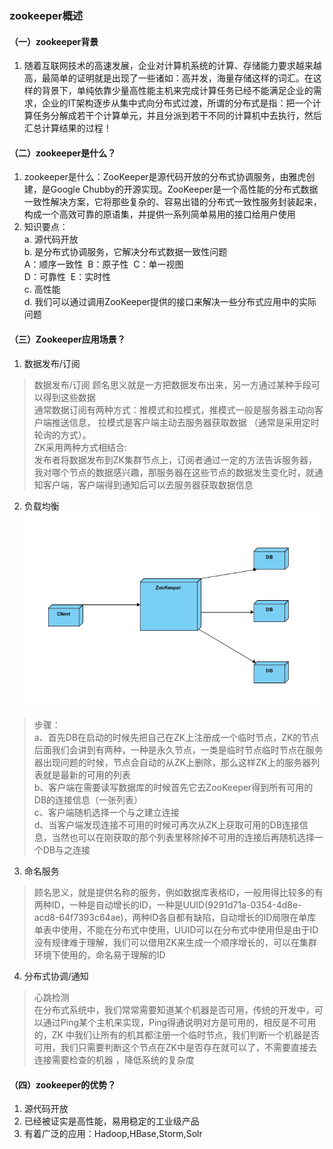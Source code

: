 ### zookeeper概述  
#### （一）zookeeper背景  
1. 随着互联网技术的高速发展，企业对计算机系统的计算、存储能力要求越来越高，最简单的证明就是出现了一些诸如：高并发，海量存储这样的词汇。在这样的背景下，单纯依靠少量高性能主机来完成计算任务已经不能满足企业的需求，企业的IT架构逐步从集中式向分布式过渡，所谓的分布式是指：把一个计算任务分解成若干个计算单元，并且分派到若干不同的计算机中去执行，然后汇总计算结果的过程！  

#### （二）zookeeper是什么？  
1. zookeeper是什么：ZooKeeper是源代码开放的分布式协调服务，由雅虎创建，是Google Chubby的开源实现。ZooKeeper是一个高性能的分布式数据一致性解决方案，它将那些复杂的、容易出错的分布式一致性服务封装起来，构成一个高效可靠的原语集，并提供一系列简单易用的接口给用户使用
2. 知识要点：  
a. 源代码开放  
b. 是分布式协调服务，它解决分布式数据一致性问题  
   A：顺序一致性  B：原子性  C：单一视图  
   D：可靠性  E：实时性  
c. 高性能  
d. 我们可以通过调用ZooKeeper提供的接口来解决一些分布式应用中的实际问题  

#### （三）Zookeeper应用场景？  
1. 数据发布/订阅  
> 数据发布/订阅 顾名思义就是一方把数据发布出来，另一方通过某种手段可以得到这些数据  
 通常数据订阅有两种方式：推模式和拉模式，推模式一般是服务器主动向客户端推送信息， 拉模式是客户端主动去服务器获取数据 （通常是采用定时轮询的方式）。  
 ZK采用两种方式相结合:  
  发布者将数据发布到ZK集群节点上，订阅者通过一定的方法告诉服务器，我对哪个节点的数据感兴趣，那服务器在这些节点的数据发生变化时，就通知客户端，客户端得到通知后可以去服务器获取数据信息  
2. 负载均衡  
![zookeeper负载均衡](./images/zk负载均衡.jpg)  
> 步骤：  
a、首先DB在启动的时候先把自己在ZK上注册成一个临时节点，ZK的节点后面我们会讲到有两种，一种是永久节点，一类是临时节点临时节点在服务器出现问题的时候，节点会自动的从ZK上删除，那么这样ZK上的服务器列表就是最新的可用的列表  
b、客户端在需要读写数据库的时候首先它去ZooKeeper得到所有可用的DB的连接信息（一张列表）  
c、客户端随机选择一个与之建立连接  
d、当客户端发现连接不可用的时候可再次从ZK上获取可用的DB连接信息，当然也可以在刚获取的那个列表里移除掉不可用的连接后再随机选择一个DB与之连接  
3. 命名服务  
> 顾名思义，就是提供名称的服务，例如数据库表格ID，一般用得比较多的有两种ID，一种是自动增长的ID，一种是UUID(9291d71a-0354-4d8e-acd8-64f7393c64ae)，两种ID各自都有缺陷，自动增长的ID局限在单库单表中使用，不能在分布式中使用，UUID可以在分布式中使用但是由于ID没有规律难于理解，我们可以借用ZK来生成一个顺序增长的，可以在集群环境下使用的，命名易于理解的ID  
4. 分布式协调/通知  
> 心跳检测  
在分布式系统中，我们常常需要知道某个机器是否可用，传统的开发中，可以通过Ping某个主机来实现，Ping得通说明对方是可用的，相反是不可用的，ZK 中我们让所有的机其都注册一个临时节点，我们判断一个机器是否可用，我们只需要判断这个节点在ZK中是否存在就可以了，不需要直接去连接需要检查的机器 ，降低系统的复杂度  
  
#### （四）zookeeper的优势？  
1. 源代码开放  
2. 已经被证实是高性能，易用稳定的工业级产品  
3. 有着广泛的应用：Hadoop,HBase,Storm,Solr  



